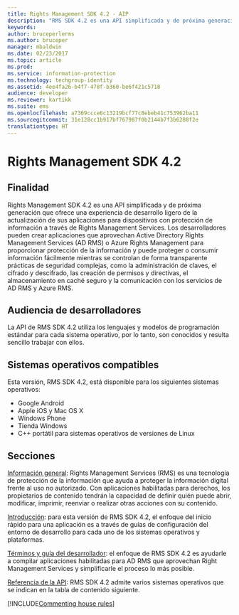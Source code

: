 ```yaml
---
title: Rights Management SDK 4.2 - AIP
description: "RMS SDK 4.2 es una API simplificada y de próxima generación que ofrece una experiencia de desarrollo ligero de la actualización de sus aplicaciones para dispositivos con tecnología de Rights Management."
keywords: 
author: bruceperlerms
ms.author: bruceper
manager: mbaldwin
ms.date: 02/23/2017
ms.topic: article
ms.prod: 
ms.service: information-protection
ms.technology: techgroup-identity
ms.assetid: 4ee4fa26-b4f7-478f-b360-be6f421c5718
audience: developer
ms.reviewer: kartikk
ms.suite: ems
ms.openlocfilehash: a7369ccce6c13219bcf77c8ebeb41c753962ba11
ms.sourcegitcommit: 31e128cc1b917bf767987f0b2144b7f3b6288f2e
translationtype: HT
---
```

# <a name="rights-management-sdk-42"></a>Rights Management SDK 4.2

## <a name="purpose"></a>Finalidad

Rights Management SDK 4.2 es una API simplificada y de próxima generación que ofrece una experiencia de desarrollo ligero de la actualización de sus aplicaciones para dispositivos con protección de información a través de Rights Management Services. Los desarrolladores pueden crear aplicaciones que aprovechan Active Directory Rights Management Services (AD RMS) o Azure Rights Management para proporcionar protección de la información y puede proteger o consumir información fácilmente mientras se controlan de forma transparente prácticas de seguridad complejas, como la administración de claves, el cifrado y descifrado, las creación de permisos y directivas, el almacenamiento en caché seguro y la comunicación con los servicios de AD RMS y Azure RMS.

## <a name="developer-audience"></a>Audiencia de desarrolladores

La API de RMS SDK 4.2 utiliza los lenguajes y modelos de programación estándar para cada sistema operativo, por lo tanto, son conocidos y resulta sencillo trabajar con ellos.

## <a name="supported-operating-systems"></a>Sistemas operativos compatibles

Esta versión, RMS SDK 4.2, está disponible para los siguientes sistemas operativos:

- Google Android
- Apple iOS y Mac OS X
- Windows Phone
- Tienda Windows
- C++ portátil para sistemas operativos de versiones de Linux

## <a name="sections"></a>Secciones

[Información general](overview.md): Rights Management Services (RMS) es una tecnología de protección de la información que ayuda a proteger la información digital frente al uso no autorizado. Con aplicaciones habilitadas para derechos, los propietarios de contenido tendrán la capacidad de definir quién puede abrir, modificar, imprimir, reenviar o realizar otras acciones con su contenido.

[Introducción](get-started.md): para esta versión de RMS SDK 4.2, el enfoque del inicio rápido para una aplicación es a través de guías de configuración del entorno de desarrollo para cada uno de los sistemas operativos y plataformas.

[Términos y guía del desarrollador](core-concepts.md): el enfoque de RMS SDK 4.2 es ayudarle a compilar aplicaciones habilitadas para AD RMS que aprovechan Right Management Services y simplificarle el proceso lo más posible.

[Referencia de la API](api-reference-4-2.md): RMS SDK 4.2 admite varios sistemas operativos que se indican en la tabla de contenido siguiente.

[!INCLUDE[Commenting house rules](../includes/houserules.md)]